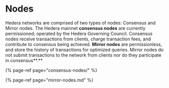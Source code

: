 # Nodes

Hedera networks are comprised of two types of nodes: Consensus and Mirror nodes. The Hedera mainnet **consensus nodes** are currently permissioned; operated by the Hedera Governing Council. Consensus nodes receive transactions from clients, charge transaction fees, and contribute to consensus being achieved. **Mirror nodes** are permissionless, and store the history of transactions for optimized queries. Mirror nodes do not submit transactions to the network from clients nor do they participate in consensus**.**

{% page-ref page="consensus-nodes/" %}

{% page-ref page="mirror-nodes.md" %}



